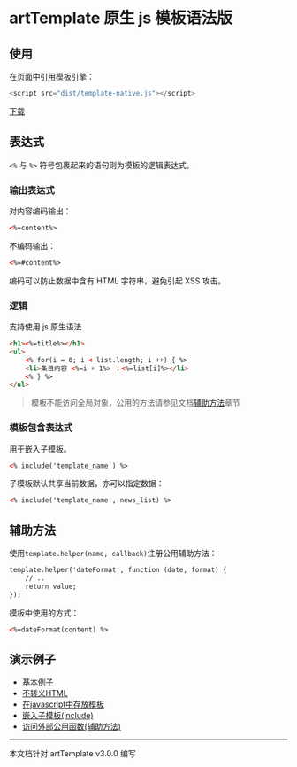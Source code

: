 # artTemplate 原生 js 模板语法版

## 使用

在页面中引用模板引擎：
```js
<script src="dist/template-native.js"></script>
```    
[下载](https://raw.github.com/visamz/art-template/master/dist/template.js)

## 表达式

`<%` 与 `%>` 符号包裹起来的语句则为模板的逻辑表达式。

### 输出表达式

对内容编码输出：
```html
<%=content%>
```
不编码输出：
```html
<%=#content%>
```   
编码可以防止数据中含有 HTML 字符串，避免引起 XSS 攻击。

### 逻辑

支持使用 js 原生语法
```html
<h1><%=title%></h1>
<ul>
    <% for(i = 0; i < list.length; i ++) { %>
    <li>条目内容 <%=i + 1%> ：<%=list[i]%></li>
    <% } %>
</ul>
```
> 模板不能访问全局对象，公用的方法请参见文档[辅助方法](#辅助方法)章节

### 模板包含表达式

用于嵌入子模板。
```html
<% include('template_name') %>
```
子模板默认共享当前数据，亦可以指定数据：
```html
<% include('template_name', news_list) %>
```
## 辅助方法

使用`template.helper(name, callback)`注册公用辅助方法：
```html
template.helper('dateFormat', function (date, format) {
    // ..
    return value;
});
```
模板中使用的方式：
```html
<%=dateFormat(content) %>
```
##	演示例子

*	[基本例子](https://visamz.github.io/art-template/demo/template-native/basic.html)
*	[不转义HTML](https://visamz.github.io/art-template/demo/template-native/no-escape.html)
*	[在javascript中存放模板](https://visamz.github.io/art-template/demo/template-native/compile.html)
*	[嵌入子模板(include)](https://visamz.github.io/art-template/demo/template-native/include.html)
*	[访问外部公用函数(辅助方法)](https://visamz.github.io/art-template/demo/template-native/helper.html)

----------------------------------------------

本文档针对 artTemplate v3.0.0 编写